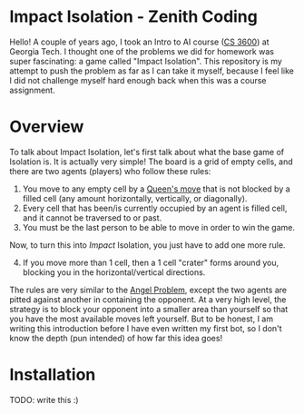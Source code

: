 # Impact Isolation - Zenith Coding

Hello! A couple of years ago, I took an Intro to AI course ([CS 3600](https://gt-student-wiki.org/mediawiki/index.php/CS_3600)) at Georgia Tech. I thought one of the problems we did for homework was super fascinating: a game called "Impact Isolation". This repository is my attempt to push the problem as far as I can take it myself, because I feel like I did not challenge myself hard enough back when this was a course assignment.

# Overview

To talk about Impact Isolation, let's first talk about what the base game of Isolation is. It is actually very simple! The board is a grid of empty cells, and there are two agents (players) who follow these rules:

1. You move to any empty cell by a [Queen's move](https://en.wikipedia.org/wiki/Queen_(chess)) that is not blocked by a filled cell (any amount horizontally, vertically, or diagonally).
2. Every cell that has been/is currently occupied by an agent is filled cell, and it cannot be traversed to or past.
3. You must be the last person to be able to move in order to win the game.

Now, to turn this into *Impact* Isolation, you just have to add one more rule.

4. If you move more than 1 cell, then a 1 cell "crater" forms around you, blocking you in the horizontal/vertical directions.

The rules are very similar to the [Angel Problem](https://en.wikipedia.org/wiki/Angel_problem), except the two agents are pitted against another in containing the opponent. At a very high level, the strategy is to block your opponent into a smaller area than yourself so that you have the most available moves left yourself. But to be honest, I am writing this introduction before I have even written my first bot, so I don't know the depth (pun intended) of how far this idea goes!

# Installation

TODO: write this :)